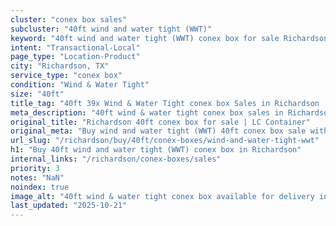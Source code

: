 ```yaml
---
cluster: "conex box sales"
subcluster: "40ft wind and water tight (WWT)"
keyword: "40ft wind and water tight (WWT) conex box for sale Richardson, TX"
intent: "Transactional-Local"
page_type: "Location-Product"
city: "Richardson, TX"
service_type: "conex box"
condition: "Wind & Water Tight"
size: "40ft"
title_tag: "40ft 39x Wind & Water Tight conex box Sales in Richardson | LC Container"
meta_description: "40ft wind & water tight conex box sales in Richardson. Fast delivery, competitive pricing. Serving conex boxes area. Quote ID: NPH. Call (214) 524-4168 for your free quote today."
original_title: "Richardson 40ft conex box for sale | LC Container"
original_meta: "Buy wind and water tight (WWT) 40ft conex box sale with local delivery in Richardson, TX. LC Container — local Since 2003. Request a fast quote today."
url_slug: "/richardson/buy/40ft/conex-boxes/wind-and-water-tight-wwt"
h1: "Buy 40ft wind and water tight (WWT) conex box in Richardson"
internal_links: "/richardson/conex-boxes/sales"
priority: 3
notes: "NaN"
noindex: true
image_alt: "40ft wind & water tight conex box available for delivery in Richardson"
last_updated: "2025-10-21"
---
```


<!-- TODO: Add unique city/inventory copy, images, and internal links here. -->
